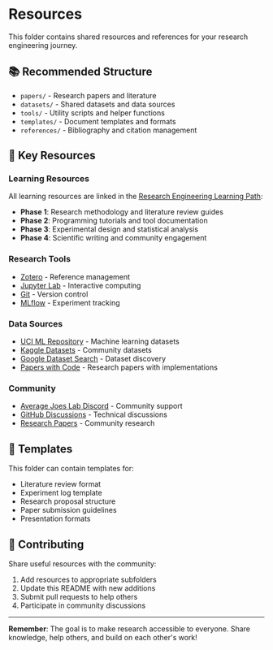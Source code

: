 # Resources

This folder contains shared resources and references for your research engineering journey.

## 📚 Recommended Structure

- `papers/` - Research papers and literature
- `datasets/` - Shared datasets and data sources
- `tools/` - Utility scripts and helper functions
- `templates/` - Document templates and formats
- `references/` - Bibliography and citation management

## 🔗 Key Resources

### Learning Resources
All learning resources are linked in the [Research Engineering Learning Path](https://averagejoeslab.com/docs/intro):

- **Phase 1**: Research methodology and literature review guides
- **Phase 2**: Programming tutorials and tool documentation
- **Phase 3**: Experimental design and statistical analysis
- **Phase 4**: Scientific writing and community engagement

### Research Tools
- [Zotero](https://www.zotero.org/) - Reference management
- [Jupyter Lab](https://jupyter.org/) - Interactive computing
- [Git](https://git-scm.com/) - Version control
- [MLflow](https://mlflow.org/) - Experiment tracking

### Data Sources
- [UCI ML Repository](https://archive.ics.uci.edu/ml/index.php) - Machine learning datasets
- [Kaggle Datasets](https://www.kaggle.com/datasets) - Community datasets
- [Google Dataset Search](https://datasetsearch.research.google.com/) - Dataset discovery
- [Papers with Code](https://paperswithcode.com/) - Research papers with implementations

### Community
- [Average Joes Lab Discord](https://discord.gg/7gzZMAPuGr) - Community support
- [GitHub Discussions](https://github.com/mrcloudchase/averagejoeslab/discussions) - Technical discussions
- [Research Papers](https://averagejoeslab.com/internal-papers) - Community research

## 📖 Templates

This folder can contain templates for:
- Literature review format
- Experiment log template
- Research proposal structure
- Paper submission guidelines
- Presentation formats

## 🤝 Contributing

Share useful resources with the community:
1. Add resources to appropriate subfolders
2. Update this README with new additions
3. Submit pull requests to help others
4. Participate in community discussions

---

**Remember**: The goal is to make research accessible to everyone. Share knowledge, help others, and build on each other's work!
